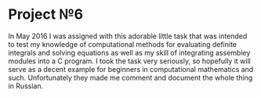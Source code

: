 # Project №6
In May 2016 I was assigned with this adorable little task that was intended to test my knowledge of computational methods for evaluating definite integrals and solving equations as well as my skill of integrating assembley modules into a C program. I took the task very seriously, so hopefully it will serve as a decent example for beginners in computational mathematics and such. Unfortunately they made me comment and document the whole thing in Russian.
